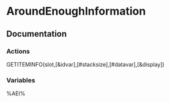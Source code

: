 # AroundEnoughInformation

<h2>Documentation</h2>

<h3>Actions</h3>

GETITEMINFO(slot,[&idvar],[#stacksize],[#datavar],[&display])

<h3>Variables</h3>

%AEI%
